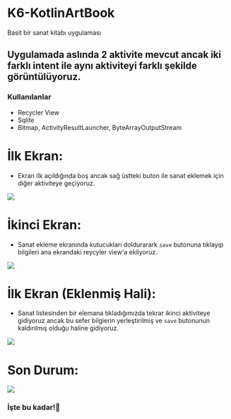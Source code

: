 # K6-KotlinArtBook
Basit bir sanat kitabı uygulaması

## Uygulamada aslında 2 aktivite mevcut ancak iki farklı intent ile aynı aktiviteyi farklı şekilde görüntülüyoruz.
### Kullanılanlar
* Recycler View
* Sqlite
* Bitmap, ActivityResultLauncher, ByteArrayOutputStream

# İlk Ekran:
* Ekran ilk açıldığında boş ancak sağ üstteki buton ile sanat eklemek için diğer aktiviteye geçiyoruz.

![](https://github.com/KyneticHaze/K6-KotlinArtBook/blob/master/app/src/main/java/assets/Screenshot%202023-09-07%20150714.png)

# İkinci Ekran:
* Sanat ekleme ekranında kutucukları doldurarark `save` butonuna tıklayıp bilgileri ana ekrandaki reycyler view'a ekliyoruz. 

![](https://github.com/KyneticHaze/K6-KotlinArtBook/blob/master/app/src/main/java/assets/Screenshot%202023-09-07%20145807.png)

# İlk Ekran (Eklenmiş Hali):
* Sanat listesinden bir elemana tıkladığımızda tekrar ikinci aktiviteye gidiyoruz ancak bu sefer bilgierin yerleştirilmiş ve `save` butonunun kaldırılmış olduğu haline gidiyoruz.

![](https://github.com/KyneticHaze/K6-KotlinArtBook/blob/master/app/src/main/java/assets/Screenshot%202023-09-07%20145826.png)

# Son Durum:

![](https://github.com/KyneticHaze/K6-KotlinArtBook/blob/master/app/src/main/java/assets/Screenshot%202023-09-07%20145845.png)

### İşte bu kadar!🥳
